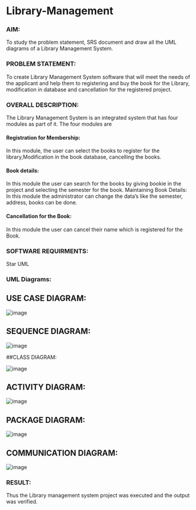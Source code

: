 # Library-Management
### AIM:
To study the problem statement, SRS document and draw all the UML diagrams of a Library Management System.
### PROBLEM STATEMENT:
To create Library Management System software that will meet the needs of the applicant
and help them to registering and buy the book for the Library, modification in database and
cancellation for the registered project.
### OVERALL DESCRIPTION:
The Library Management System is an integrated system that has four modules as part of
it. The four modules are
#### Registration for Membership:
In this module, the user can select the books to register for the library,Modification in the book
database, cancelling the books.
#### Book details:
In this module the user can search for the books by giving bookie in the project and selecting
the semester for the book.
Maintaining Book Details:
In this module the administrator can change the data’s like the semester, address, books can be
done.
#### Cancellation for the Book:
In this module the user can cancel their name which is registered for the Book.
### SOFTWARE REQUIRMENTS:
Star UML
### UML Diagrams:

## USE CASE DIAGRAM:

![image](https://github.com/nkishore2210/Library-Management/assets/118707090/619cc033-859c-41a7-8f87-92165cb9ff0c)

## SEQUENCE DIAGRAM:

![image](https://github.com/nkishore2210/Library-Management/assets/118707090/6497b380-95fe-4b76-83ac-2d4ed53d616c)

##CLASS DIAGRAM:

![image](https://github.com/nkishore2210/Library-Management/assets/118707090/a295a64e-a9eb-4885-80ed-b9ab1e0468ce)

## ACTIVITY DIAGRAM:

![image](https://github.com/nkishore2210/Library-Management/assets/118707090/d067bf80-b1fd-43ca-83d6-565311a81e89)

## PACKAGE DIAGRAM:

![image](https://github.com/nkishore2210/Library-Management/assets/118707090/f042924d-c8cc-4273-9dbb-e68ca0f1eb23)

## COMMUNICATION DIAGRAM:

![image](https://github.com/nkishore2210/Library-Management/assets/118707090/56209b80-d443-45df-9edb-13e72c975ca9)

### RESULT:
Thus the Library management system project was executed and the output was verified.

